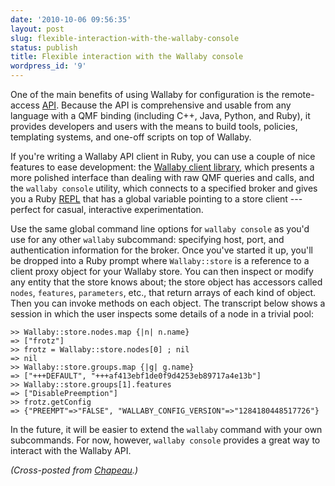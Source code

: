 ```yaml
---
date: '2010-10-06 09:56:35'
layout: post
slug: flexible-interaction-with-the-wallaby-console
status: publish
title: Flexible interaction with the Wallaby console
wordpress_id: '9'
---
```


One of the main benefits of using Wallaby for configuration is the remote-access [API](http://getwallaby.com/the-wallaby-api/).  Because the API is comprehensive and usable from any language with a QMF binding (including C++, Java, Python, and Ruby), it provides developers and users with the means to build tools, policies, templating systems, and one-off scripts on top of Wallaby.

If you're writing a Wallaby API client in Ruby, you can use a couple of nice features to ease development:  the [Wallaby client library](http://git.fedorahosted.org/git/?p=grid/wallaby.git;a=blob;f=lib/mrg/grid/config-client.rb;hb=HEAD), which presents a more polished interface than dealing with raw QMF queries and calls, and the `wallaby console` utility, which connects to a specified broker and gives you a Ruby [REPL](http://en.wikipedia.org/wiki/Read-eval-print_loop) that has a global variable pointing to a store client --- perfect for casual, interactive experimentation.

Use the same global command line options for `wallaby console` as you'd use for any other `wallaby` subcommand:  specifying host, port, and authentication information for the broker.  Once you've started it up, you'll be dropped into a Ruby prompt where `Wallaby::store` is a reference to a client proxy object for your Wallaby store.  You can then inspect or modify any entity that the store knows about; the store object has accessors called `nodes`, `features`, `parameters`, etc., that return arrays of each kind of object.  Then you can invoke methods on each object.  The transcript below shows a session in which the user inspects some details of a node in a trivial pool:

    >> Wallaby::store.nodes.map {|n| n.name}
    => ["frotz"]
    >> frotz = Wallaby::store.nodes[0] ; nil
    => nil
    >> Wallaby::store.groups.map {|g| g.name}
    => ["+++DEFAULT", "+++af413ebf1de0f9d4253eb89717a4e13b"]
    >> Wallaby::store.groups[1].features
    => ["DisablePreemption"]
    >> frotz.getConfig
    => {"PREEMPT"=>"FALSE", "WALLABY_CONFIG_VERSION"=>"1284180448517726"}



In the future, it will be easier to extend the `wallaby` command with your own subcommands.  For now, however, `wallaby console` provides a great way to interact with the Wallaby API.





_(Cross-posted from [Chapeau](http://chapeau.freevariable.com/2010/09/flexible-interaction-with-the-wallaby-console.html).)_
